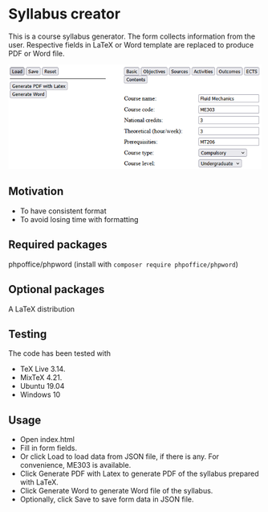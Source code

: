 # Syllabus creator

This is a course syllabus generator. The form collects information from the user. Respective fields in LaTeX or Word template are replaced to produce PDF or Word file.

![screenshot](img1.png)

## Motivation

* To have consistent format
* To avoid losing time with formatting

## Required packages

phpoffice/phpword (install with ```composer require phpoffice/phpword```)

## Optional packages

A LaTeX distribution 

## Testing

The code has been tested with

* TeX Live 3.14.
* MixTeX 4.21.
* Ubuntu 19.04
* Windows 10

## Usage

* Open index.html
* Fill in form fields.
* Or click Load to load data from JSON file, if there is any. For convenience, ME303 is available.
* Click Generate PDF with Latex to generate PDF of the syllabus prepared with LaTeX.
* Click Generate Word to generate Word file of the syllabus.
* Optionally, click Save to save form data in JSON file.